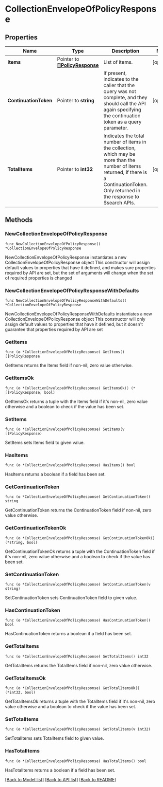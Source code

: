 # CollectionEnvelopeOfPolicyResponse

## Properties

Name | Type | Description | Notes
------------ | ------------- | ------------- | -------------
**Items** | Pointer to [**[]PolicyResponse**](PolicyResponse.md) | List of items. | [optional] 
**ContinuationToken** | Pointer to **string** | If present, indicates to the caller that the query was not complete, and they should call the API again specifying the continuation token as a query parameter. | [optional] 
**TotalItems** | Pointer to **int32** | Indicates the total number of items in the collection, which may be more than the number of items returned, if there is a ContinuationToken. Only returned in the response to $search APIs. | [optional] 

## Methods

### NewCollectionEnvelopeOfPolicyResponse

`func NewCollectionEnvelopeOfPolicyResponse() *CollectionEnvelopeOfPolicyResponse`

NewCollectionEnvelopeOfPolicyResponse instantiates a new CollectionEnvelopeOfPolicyResponse object
This constructor will assign default values to properties that have it defined,
and makes sure properties required by API are set, but the set of arguments
will change when the set of required properties is changed

### NewCollectionEnvelopeOfPolicyResponseWithDefaults

`func NewCollectionEnvelopeOfPolicyResponseWithDefaults() *CollectionEnvelopeOfPolicyResponse`

NewCollectionEnvelopeOfPolicyResponseWithDefaults instantiates a new CollectionEnvelopeOfPolicyResponse object
This constructor will only assign default values to properties that have it defined,
but it doesn't guarantee that properties required by API are set

### GetItems

`func (o *CollectionEnvelopeOfPolicyResponse) GetItems() []PolicyResponse`

GetItems returns the Items field if non-nil, zero value otherwise.

### GetItemsOk

`func (o *CollectionEnvelopeOfPolicyResponse) GetItemsOk() (*[]PolicyResponse, bool)`

GetItemsOk returns a tuple with the Items field if it's non-nil, zero value otherwise
and a boolean to check if the value has been set.

### SetItems

`func (o *CollectionEnvelopeOfPolicyResponse) SetItems(v []PolicyResponse)`

SetItems sets Items field to given value.

### HasItems

`func (o *CollectionEnvelopeOfPolicyResponse) HasItems() bool`

HasItems returns a boolean if a field has been set.

### GetContinuationToken

`func (o *CollectionEnvelopeOfPolicyResponse) GetContinuationToken() string`

GetContinuationToken returns the ContinuationToken field if non-nil, zero value otherwise.

### GetContinuationTokenOk

`func (o *CollectionEnvelopeOfPolicyResponse) GetContinuationTokenOk() (*string, bool)`

GetContinuationTokenOk returns a tuple with the ContinuationToken field if it's non-nil, zero value otherwise
and a boolean to check if the value has been set.

### SetContinuationToken

`func (o *CollectionEnvelopeOfPolicyResponse) SetContinuationToken(v string)`

SetContinuationToken sets ContinuationToken field to given value.

### HasContinuationToken

`func (o *CollectionEnvelopeOfPolicyResponse) HasContinuationToken() bool`

HasContinuationToken returns a boolean if a field has been set.

### GetTotalItems

`func (o *CollectionEnvelopeOfPolicyResponse) GetTotalItems() int32`

GetTotalItems returns the TotalItems field if non-nil, zero value otherwise.

### GetTotalItemsOk

`func (o *CollectionEnvelopeOfPolicyResponse) GetTotalItemsOk() (*int32, bool)`

GetTotalItemsOk returns a tuple with the TotalItems field if it's non-nil, zero value otherwise
and a boolean to check if the value has been set.

### SetTotalItems

`func (o *CollectionEnvelopeOfPolicyResponse) SetTotalItems(v int32)`

SetTotalItems sets TotalItems field to given value.

### HasTotalItems

`func (o *CollectionEnvelopeOfPolicyResponse) HasTotalItems() bool`

HasTotalItems returns a boolean if a field has been set.


[[Back to Model list]](../README.md#documentation-for-models) [[Back to API list]](../README.md#documentation-for-api-endpoints) [[Back to README]](../README.md)


